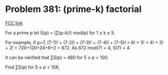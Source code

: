 # Problem 381: (prime-k) factorial

[FCC link](https://www.freecodecamp.org/learn/coding-interview-prep/project-euler/problem-381-prime-k-factorial)

For a prime p let S(p) = (∑(p-k)!) mod(p) for 1 ≤ k ≤ 5.

For example, if p=7, (7-1)! + (7-2)! + (7-3)! + (7-4)! + (7-5)! = 6! + 5! + 4! +
3! + 2! = 720+120+24+6+2 = 872. As 872 mod(7) = 4, S(7) = 4.

It can be verified that ∑S(p) = 480 for 5 ≤ p < 100.

Find ∑S(p) for 5 ≤ p < 108.
